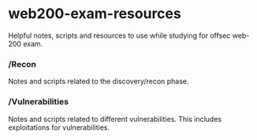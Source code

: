 # web200-exam-resources
Helpful notes, scripts and resources to use while studying for offsec web-200 exam.

### /Recon
Notes and scripts related to the discovery/recon phase.

### /Vulnerabilities
Notes and scripts related to different vulnerabilities. This includes exploitations for vulnerabilities.
